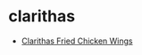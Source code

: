 # clarithas

 * [Clarithas Fried Chicken Wings](../../index/c/clarithas-fried-chicken-wings-15307.json)
